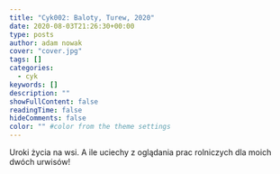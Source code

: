 ```yaml
---
title: "Cyk002: Baloty, Turew, 2020"
date: 2020-08-03T21:26:30+00:00
type: posts
author: adam nowak
cover: "cover.jpg"
tags: []
categories:
  - cyk
keywords: []
description: ""
showFullContent: false
readingTime: false
hideComments: false
color: "" #color from the theme settings
---
```


Uroki życia na wsi. A ile uciechy z oglądania prac rolniczych dla moich dwóch urwisów!
